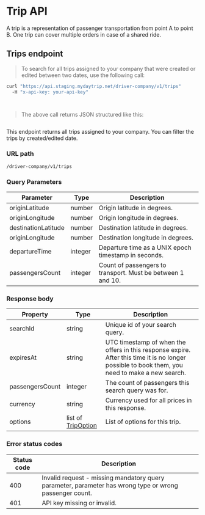 # Trip API

A trip is a representation of passenger transportation from point A to point B. One trip can cover multiple orders in case of a shared ride.

## Trips endpoint

> To search for all trips assigned to your company that were created or edited between two dates, use the following call:

```bash
curl "https://api.staging.mydaytrip.net/driver-company/v1/trips"
  -H "x-api-key: your-api-key"
```

```javascript

```

```python

```

> The above call returns JSON structured like this:

```json

```

This endpoint returns all trips assigned to your company. You can filter the trips by created/edited date.

### URL path

`/driver-company/v1/trips`

### Query Parameters

Parameter           | Type    | Description
------------------- | ------- | -----------
originLatitude      | number  | Origin latitude in degrees.
originLongitude     | number  | Origin longitude in degrees.
destinationLatitude | number  | Destination latitude in degrees.
originLongitude     | number  | Destination longitude in degrees.
departureTime       | integer | Departure time as a UNIX epoch timestamp in seconds.
passengersCount     | integer | Count of passengers to transport. Must be between 1 and 10.

### Response body

Property        | Type                              | Description
--------------- | --------------------------------- | -----------
searchId        | string                            | Unique id of your search query.
expiresAt       | string                            | UTC timestamp of when the offers in this response expire. After this time it is no longer possible to book them, you need to make a new search.
passengersCount | integer                           | The count of passengers this search query was for.
currency        | string                            | Currency used for all prices in this response.
options         | list of [TripOption](#tripoption) | List of options for this trip.

### Error status codes

Status code | Description
----------- | -----------
400         | Invalid request - missing mandatory query parameter, parameter has wrong type or wrong passenger count.
401         | API key missing or invalid.
